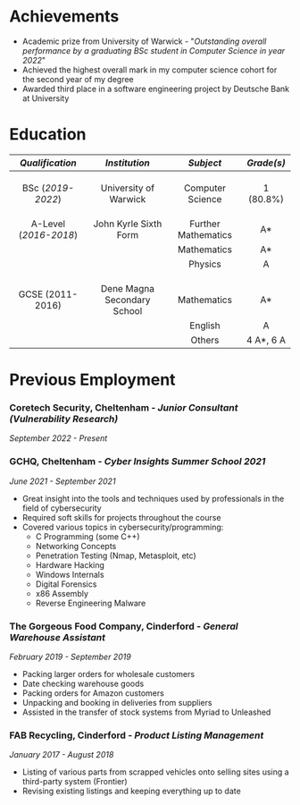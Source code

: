 
# Achievements

- Academic prize from University of Warwick - "*Outstanding overall performance by a graduating BSc student in Computer Science in year 2022*"
- Achieved the highest overall mark in my computer science cohort for the second year of my degree
- Awarded third place in a software engineering project by Deutsche Bank at University

# Education

|    *Qualification*    |        *Institution*        |      *Subject*      | *Grade(s)* |
| :-------------------: | :-------------------------: | :-----------------: | :--------: |
|                       |                             |                     |            |
|                       |                             |                     |            |
|                       |                             |                     |            |
|   BSc (*2019-2022*)   |    University of Warwick    |  Computer Science   | 1 (80.8%)  |
|                       |                             |                     |            |
|                       |                             |                     |            |
|                       |                             |                     |            |
| A-Level (*2016-2018*) |    John Kyrle Sixth Form    | Further Mathematics |     A*     |
|                       |                             |     Mathematics     |     A*     |
|                       |                             |       Physics       |     A      |
|                       |                             |                     |            |
|                       |                             |                     |            |
|                       |                             |                     |            |
|   GCSE (2011-2016)    | Dene Magna Secondary School |     Mathematics     |     A*     |
|                       |                             |       English       |     A      |
|                       |                             |       Others        | 4 A*, 6 A  |


# Previous Employment

### Coretech Security, Cheltenham - *Junior Consultant (Vulnerability Research)*
*September 2022 - Present*

### GCHQ, Cheltenham - *Cyber Insights Summer School 2021*
*June 2021 - September 2021*

- Great insight into the tools and techniques used by professionals in the field of cybersecurity
- Required soft skills for projects throughout the course
- Covered various topics in cybersecurity/programming:
    - C Programming (some C++)
    - Networking Concepts
    - Penetration Testing (Nmap, Metasploit, etc)
    - Hardware Hacking
    - Windows Internals
    - Digital Forensics
    - x86 Assembly
    - Reverse Engineering Malware

### The Gorgeous Food Company, Cinderford - *General Warehouse Assistant*
*February 2019 - September 2019*

- Packing larger orders for wholesale customers
- Date checking warehouse goods
- Packing orders for Amazon customers
- Unpacking and booking in deliveries from suppliers
- Assisted in the transfer of stock systems from Myriad to Unleashed

### FAB Recycling, Cinderford - *Product Listing Management*
*January 2017 - August 2018*

- Listing of various parts from scrapped vehicles onto selling sites using a third-party system (Frontier)
- Revising existing listings and keeping everything up to date
